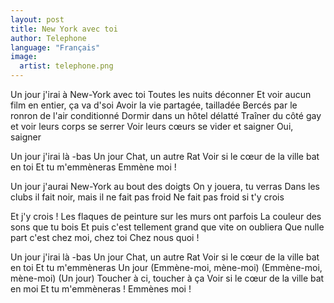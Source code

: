 ```yaml
---
layout: post
title: New York avec toi
author: Telephone
language: "Français"
image:
  artist: telephone.png
---
```

Un jour j'irai à New-York avec toi
Toutes les nuits déconner
Et voir aucun film en entier, ça va d'soi
Avoir la vie partagée, tailladée
Bercés par le ronron de l'air conditionné
Dormir dans un hôtel délatté
Traîner du côté gay et voir leurs corps se serrer
Voir leurs cœurs se vider et saigner
Oui, saigner

Un jour j'irai là -bas
Un jour Chat, un autre Rat
Voir si le cœur de la ville bat en toi
Et tu m'emmèneras
Emmène moi !

Un jour j'aurai New-York au bout des doigts
On y jouera, tu verras
Dans les clubs il fait noir, mais il ne fait pas froid
Ne fait pas froid si t'y crois


Et j'y crois !
Les flaques de peinture sur les murs ont parfois
La couleur des sons que tu bois
Et puis c'est tellement grand que vite on oubliera
Que nulle part c'est chez moi, chez toi
Chez nous quoi !

Un jour j'irai là -bas
Un jour Chat, un autre Rat
Voir si le cœur de la ville bat en toi
Et tu m'emmèneras
Un jour
(Emmène-moi, mène-moi)
(Emmène-moi, mène-moi)
(Un jour)
Toucher à ci, toucher à ça
Voir si le cœur de la ville bat en moi
Et tu m'emmèneras !
Emmènes moi ! 

